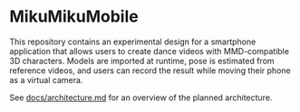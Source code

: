 # MikuMikuMobile

This repository contains an experimental design for a smartphone application that allows users to create dance videos with MMD-compatible 3D characters. Models are imported at runtime, pose is estimated from reference videos, and users can record the result while moving their phone as a virtual camera.

See [docs/architecture.md](docs/architecture.md) for an overview of the planned architecture.
